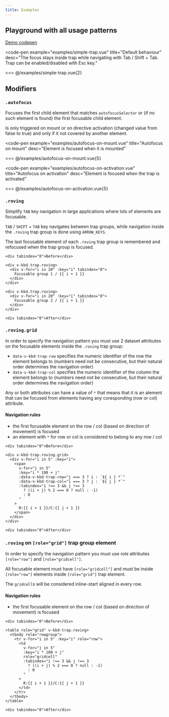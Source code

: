 ```yaml
---
title: Examples
---
```


## Playground with all usage patterns

[Demo codepen](https://codepen.io/pdanpdan/pen/MWrzLdM)

<code-pen
  example="examples/simple-trap.vue"
  title="Default behaviour"
  desc="The focus stays inside trap while navigating with Tab / Shift + Tab. Trap can be enabled/disabled with Esc key."
>
  <<< @/examples/simple-trap.vue{2}
</code-pen>


## Modifiers

### `.autofocus`

Focuses the first child element that matches `autofocusSelector` or (if no such element is found) the first focusable child element.

Is only triggered on mount or on directive activation (changed value from false to true) and only if it not covered by another element.

<code-pen
  example="examples/autofocus-on-mount.vue"
  title="Autofocus on mount"
  desc="Element is focused when it is mounted"
>
  <<< @/examples/autofocus-on-mount.vue{5}
</code-pen>

<code-pen
  example="examples/autofocus-on-activation.vue"
  title="Autofocus on activation"
  desc="Element is focused when the trap is activated"
>
  <<< @/examples/autofocus-on-activation.vue{5}
</code-pen>

### `.roving`

Simplify `TAB` key navigation in large applications where lots of elements are focusable.

`TAB` / `SHIFT` + `TAB` key navigates between trap groups, while navigation inside the `.roving` trap group is done using `ARROW_KEYS`.

The last focusable element of each `.roving` trap group is remembered and refocused when the trap group is focused.

```html{3,7}
<div tabindex="0">Before</div>

<div v-kbd.trap.roving>
  <div v-for="i in 20" :key="i" tabindex="0">
    Focusable group 1 / {{ i + 1 }}
  </div>
</div>

<div v-kbd.trap.roving>
  <div v-for="i in 20" :key="i" tabindex="0">
    Focusable group 2 / {{ i + 1 }}
  </div>
</div>

<div tabindex="0">After</div>
```

### `.roving.grid`

In order to specify the navigation pattern you must use 2 dataset attributes on the focusable elements inside the `.roving` trap group:

- `data-v-kbd-trap-row` specifies the numeric identifier of the row the element belongs to (numbers need not be consecutive, but their natural order determines the navigation order)
- `data-v-kbd-trap-col` specifies the numeric identifier of the column the element belongs to (numbers need not be consecutive, but their natural order determines the navigation order)

Any or both attributes can have a value of `*` that means that it is an alement that can be focused from elements having any coresponding (row or col) attribute.

#### Navigation rules

- the first focusable element on the row / col (based on direction of movement) is focused
- an element with `*` for row or col is considered to belong to any row / col

```html{3,8-9}
<div tabindex="0">Before</div>

<div v-kbd-trap.roving.grid>
  <div v-for="i in 5" :key="i">
    <span
      v-for="j in 5"
      :key="i * 100 + j"
      :data-v-kbd-trap-row="j === 3 ? i : `${ i } *`"
      :data-v-kbd-trap-col="i === 3 ? j : `${ j } *`"
      :tabindex="i !== 3 && j !== 3
        ? ((i + j) % 2 === 0 ? null : -1)
        : 0
      "
    >
      R:{{ i + 1 }}/C:{{ j + 1 }}
    </span>
  </div>
</div>

<div tabindex="0">After</div>
```

### `.roving` on `[role="grid"]` trap group element

In order to specify the navigation pattern you must use role attributes `[role="row"]` and `[role="gridcell"]`.

All focusable element must have `[role="gridcell"]` and must be inside `[role="row"]` elements inside `[role="grid"]` trap element.

The `gridcell`s will be considered inline-start aligned in every row.

#### Navigation rules

- the first focusable element on the row / col (based on direction of movement) is focused

```html{3,5,9-10}
<div tabindex="0">Before</div>

<table role="grid" v-kbd-trap.roving>
  <tbody role="rowgroup">
    <tr v-for="i in 5" :key="i" role="row">
      <td
        v-for="j in 5"
        :key="i * 100 + j"
        role="gridcell"
        :tabindex="i !== 3 && j !== 3
          ? ((i + j) % 2 === 0 ? null : -1)
          : 0
        "
      >
        R:{{ i + 1 }}/C:{{ j + 1 }}
      </td>
    </tr>
  </tbody>
</table>

<div tabindex="0">After</div>
```
